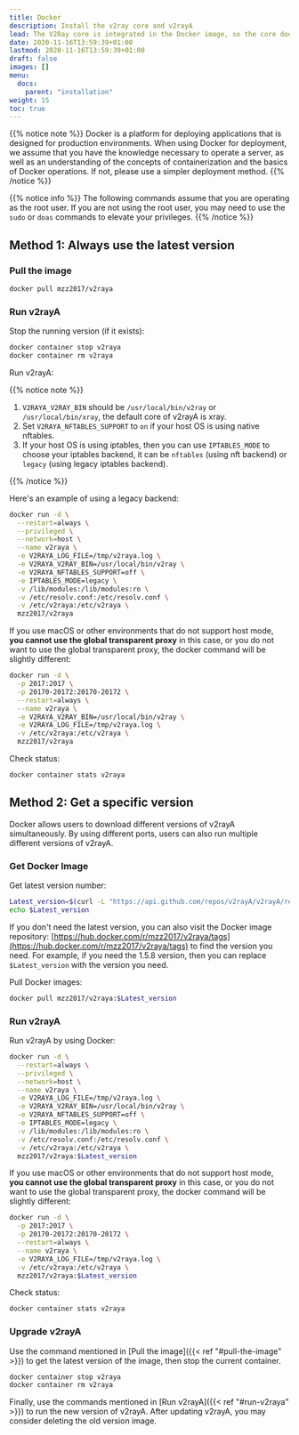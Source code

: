 ```yaml
---
title: Docker
description: Install the v2ray core and v2rayA
lead: The V2Ray core is integrated in the Docker image, so the core does not need to be installed.
date: 2020-11-16T13:59:39+01:00
lastmod: 2020-11-16T13:59:39+01:00
draft: false
images: []
menu:
  docs:
    parent: "installation"
weight: 15
toc: true
---
```


{{% notice note %}}
Docker is a platform for deploying applications that is designed for production environments. When using Docker for deployment, we assume that you have the knowledge necessary to operate a server, as well as an understanding of the concepts of containerization and the basics of Docker operations. If not, please use a simpler deployment method.
{{% /notice %}}

{{% notice info %}}
The following commands assume that you are operating as the root user. If you are not using the root user, you may need to use the `sudo` or `doas` commands to elevate your privileges.
{{% /notice %}}

## Method 1: Always use the latest version

### Pull the image

```sh
docker pull mzz2017/v2raya
```

### Run v2rayA

Stop the running version (if it exists):

```sh
docker container stop v2raya
docker container rm v2raya
```

Run v2rayA:

{{% notice note %}}

1. `V2RAYA_V2RAY_BIN` should be `/usr/local/bin/v2ray` or `/usr/local/bin/xray`, the default core of v2rayA is xray.
2. Set `V2RAYA_NFTABLES_SUPPORT` to `on` if your host OS is using native nftables.
3. If your host OS is using iptables, then you can use `IPTABLES_MODE` to choose your iptables backend, it can be `nftables` (using nft backend) or `legacy` (using legacy iptables backend).

{{% /notice %}}

Here's an example of using a legacy backend:

```bash
docker run -d \
  --restart=always \
  --privileged \
  --network=host \
  --name v2raya \
  -e V2RAYA_LOG_FILE=/tmp/v2raya.log \
  -e V2RAYA_V2RAY_BIN=/usr/local/bin/v2ray \
  -e V2RAYA_NFTABLES_SUPPORT=off \
  -e IPTABLES_MODE=legacy \
  -v /lib/modules:/lib/modules:ro \
  -v /etc/resolv.conf:/etc/resolv.conf \
  -v /etc/v2raya:/etc/v2raya \
  mzz2017/v2raya
```

If you use macOS or other environments that do not support host mode, **you cannot use the global transparent proxy** in this case, or you do not want to use the global transparent proxy, the docker command will be slightly different:

```bash
docker run -d \
  -p 2017:2017 \
  -p 20170-20172:20170-20172 \
  --restart=always \
  --name v2raya \
  -e V2RAYA_V2RAY_BIN=/usr/local/bin/v2ray \
  -e V2RAYA_LOG_FILE=/tmp/v2raya.log \
  -v /etc/v2raya:/etc/v2raya \
  mzz2017/v2raya
```

Check status:

```sh
docker container stats v2raya
```

## Method 2: Get a specific version

Docker allows users to download different versions of v2rayA simultaneously. By using different ports, users can also run multiple different versions of v2rayA.

### Get Docker Image

Get latest version number:

```bash
Latest_version=$(curl -L "https://api.github.com/repos/v2rayA/v2rayA/releases/latest" | grep 'tag_name' | awk -F '"' '{print $4}' | awk -F 'v' '{print $2}')
echo $Latest_version
```

If you don't need the latest version, you can also visit the Docker image repository: [https://hub.docker.com/r/mzz2017/v2raya/tags](https://hub.docker.com/r/mzz2017/v2raya/tags) to find the version you need. For example, if you need the 1.5.8 version, then you can replace `$Latest_version` with the version you need.

Pull Docker images:

```sh
docker pull mzz2017/v2raya:$Latest_version
```

### Run v2rayA

Run v2rayA by using Docker:

```bash
docker run -d \
  --restart=always \
  --privileged \
  --network=host \
  --name v2raya \
  -e V2RAYA_LOG_FILE=/tmp/v2raya.log \
  -e V2RAYA_V2RAY_BIN=/usr/local/bin/v2ray \
  -e V2RAYA_NFTABLES_SUPPORT=off \
  -e IPTABLES_MODE=legacy \
  -v /lib/modules:/lib/modules:ro \
  -v /etc/resolv.conf:/etc/resolv.conf \
  -v /etc/v2raya:/etc/v2raya \
  mzz2017/v2raya:$Latest_version
```

If you use macOS or other environments that do not support host mode, **you cannot use the global transparent proxy** in this case, or you do not want to use the global transparent proxy, the docker command will be slightly different:

```bash
docker run -d \
  -p 2017:2017 \
  -p 20170-20172:20170-20172 \
  --restart=always \
  --name v2raya \
  -e V2RAYA_LOG_FILE=/tmp/v2raya.log \
  -v /etc/v2raya:/etc/v2raya \
  mzz2017/v2raya:$Latest_version
```

Check status:

```sh
docker container stats v2raya
```

### Upgrade v2rayA

Use the command mentioned in [Pull the image]({{< ref "#pull-the-image" >}}) to get the latest version of the image, then stop the current container.

```sh
docker container stop v2raya
docker container rm v2raya
```

Finally, use the commands mentioned in [Run v2rayA]({{< ref "#run-v2raya" >}}) to run the new version of v2rayA. After updating v2rayA, you may consider deleting the old version image.
